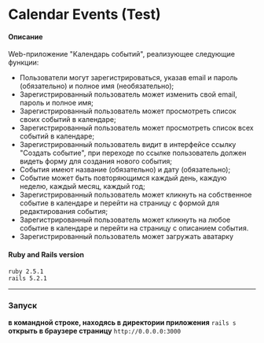 # Calendar Events (Test)

#### Описание
Web-приложение "Календарь событий", реализующее следующие функции:

* Пользователи могут зарегистрироваться, указав email и пароль (обязательно) и полное имя (необязательно);
* Зарегистрированный пользователь может изменить свой email, пароль и полное имя;
* Зарегистрированный пользователь может просмотреть список своих событий в календаре;
* Зарегистрированный пользователь может просмотреть список всех событий в календаре;
* Зарегистрированный пользователь видит в интерфейсе ссылку "Создать событие", при переходе по ссылке пользователь должен видеть форму для создания нового события;
* События имеют название (обязательно) и дату (обязательно);
* Событие может быть повторяющимся каждый день, каждую неделю, каждый месяц, каждый год;
* Зарегистрированный пользователь может кликнуть на собственное событие в календаре и перейти на страницу с формой для редактирования события;
* Зарегистрированный пользователь может кликнуть на любое событие в календаре и перейти на страницу с описанием события.
* Зарегистрированный пользователь может загружать аватарку
#### Ruby and Rails version
```
ruby 2.5.1
rails 5.2.1
```
***
### Запуск
__в командной строке, находясь в директории приложения__ ```rails s```
__открыть в браузере страницу__ ```http://0.0.0.0:3000```
